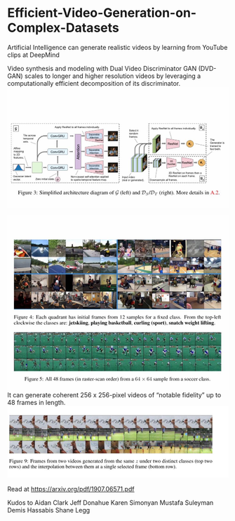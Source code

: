 # Efficient-Video-Generation-on-Complex-Datasets

Artificial Intelligence can generate realistic videos by learning from YouTube clips at DeepMind

Video synthesis and modeling with Dual Video Discriminator GAN (DVD-GAN) 
scales to longer and higher resolution videos by leveraging a computationally efficient decomposition of its discriminator.
![architecture](video1.jpg)

![architecture](video2.jpg)
It can generate coherent 256 x 256-pixel videos of “notable fidelity” up to 48 frames in length.
![architecture](video3.jpg)

Read at https://arxiv.org/pdf/1907.06571.pdf

Kudos to Aidan Clark Jeff Donahue Karen Simonyan Mustafa Suleyman Demis Hassabis Shane Legg
